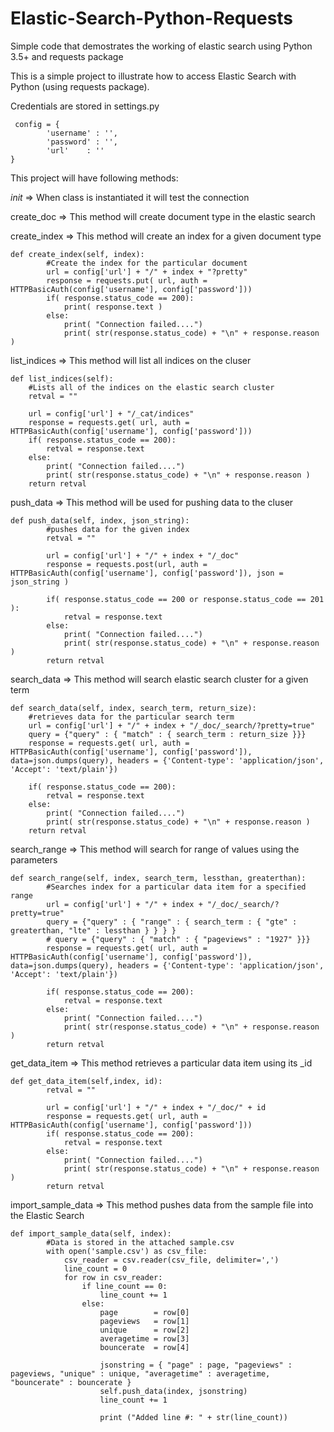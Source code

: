 # Elastic-Search-Python-Requests
Simple code that demostrates the working of elastic search using Python 3.5+ and requests package

This is a simple project to illustrate how to access Elastic Search with Python (using requests package). 

Credentials are stored in settings.py

     config = {
			'username' : '',
			'password' : '',
			'url'	 : ''
	}

This project will have following methods:

_init_       => When class is instantiated it will test the connection   
     
create_doc   => This method will create document type in the elastic search

create_index => This method will create an index for a given document type

	def create_index(self, index):
			#Create the index for the particular document
			url = config['url'] + "/" + index + "?pretty"
			response = requests.put( url, auth = HTTPBasicAuth(config['username'], config['password']))
			if( response.status_code == 200):
				print( response.text )
			else:
				print( "Connection failed....")
				print( str(response.status_code) + "\n" + response.reason )

list_indices => This method will list all indices on the cluser
	
	def list_indices(self):
		#Lists all of the indices on the elastic search cluster
		retval = ""
		
		url = config['url'] + "/_cat/indices"
		response = requests.get( url, auth = HTTPBasicAuth(config['username'], config['password']))
		if( response.status_code == 200):
			retval = response.text
		else:
			print( "Connection failed....")
			print( str(response.status_code) + "\n" + response.reason )
		return retval

push_data    => This method will be used for pushing data to the cluser

	def push_data(self, index, json_string):
			#pushes data for the given index
			retval = ""

			url = config['url'] + "/" + index + "/_doc" 
			response = requests.post(url, auth = HTTPBasicAuth(config['username'], config['password']), json = json_string )

			if( response.status_code == 200 or response.status_code == 201 ):
				retval = response.text
			else:
				print( "Connection failed....")
				print( str(response.status_code) + "\n" + response.reason )
			return retval

search_data  => This method will search elastic search cluster for a given term

	def search_data(self, index, search_term, return_size):
		#retrieves data for the particular search term
		url = config['url'] + "/" + index + "/_doc/_search/?pretty=true" 
		query = {"query" : { "match" : { search_term : return_size }}}
		response = requests.get( url, auth = HTTPBasicAuth(config['username'], config['password']), data=json.dumps(query), headers = {'Content-type': 'application/json', 'Accept': 'text/plain'})
		
		if( response.status_code == 200):
			retval = response.text 
		else:
			print( "Connection failed....")
			print( str(response.status_code) + "\n" + response.reason )
		return retval

search_range 	=> This method will search for range of values using the parameters

	def search_range(self, index, search_term, lessthan, greaterthan):
			#Searches index for a particular data item for a specified range
			url = config['url'] + "/" + index + "/_doc/_search/?pretty=true" 
			query = {"query" : { "range" : { search_term : { "gte" : greaterthan, "lte" : lessthan } } } }
			# query = {"query" : { "match" : { "pageviews" : "1927" }}}
			response = requests.get( url, auth = HTTPBasicAuth(config['username'], config['password']), data=json.dumps(query), headers = {'Content-type': 'application/json', 'Accept': 'text/plain'})

			if( response.status_code == 200):
				retval = response.text 
			else:
				print( "Connection failed....")
				print( str(response.status_code) + "\n" + response.reason )
			return retval

get_data_item 	=> This method retrieves a particular data item using its _id

	def get_data_item(self,index, id):
			retval = ""

			url = config['url'] + "/" + index + "/_doc/" + id
			response = requests.get( url, auth = HTTPBasicAuth(config['username'], config['password']))
			if( response.status_code == 200):
				retval = response.text
			else:
				print( "Connection failed....")
				print( str(response.status_code) + "\n" + response.reason )
			return retval

import_sample_data => This method pushes data from the sample file into the Elastic Search

	def import_sample_data(self, index):
			#Data is stored in the attached sample.csv
			with open('sample.csv') as csv_file:
				csv_reader = csv.reader(csv_file, delimiter=',')
				line_count = 0
				for row in csv_reader:
					if line_count == 0:
						line_count += 1
					else:
						page 		= row[0]
						pageviews 	= row[1]
						unique 		= row[2]
						averagetime = row[3]
						bouncerate  = row[4]

						jsonstring = { "page" : page, "pageviews" : pageviews, "unique" : unique, "averagetime" : averagetime, "bouncerate" : bouncerate }
						self.push_data(index, jsonstring) 
						line_count += 1

						print ("Added line #: " + str(line_count))
